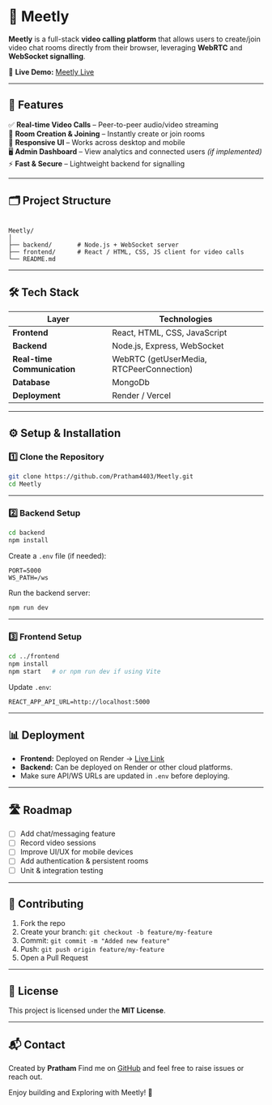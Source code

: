 # 🎥 Meetly

**Meetly** is a full-stack **video calling platform** that allows users to create/join video chat rooms directly from their browser, leveraging **WebRTC** and **WebSocket signalling**.

🔗 **Live Demo:** [Meetly Live](https://meetly-frontend-z8ki.onrender.com/)

---

## 🚀 Features

✅ **Real-time Video Calls** – Peer-to-peer audio/video streaming  
🔗 **Room Creation & Joining** – Instantly create or join rooms  
📱 **Responsive UI** – Works across desktop and mobile  
🖥️ **Admin Dashboard** – View analytics and connected users *(if implemented)*  
⚡ **Fast & Secure** – Lightweight backend for signalling  

---

## 🗂️ Project Structure

```

Meetly/
│
├── backend/       # Node.js + WebSocket server
├── frontend/      # React / HTML, CSS, JS client for video calls
└── README.md

````

---

## 🛠️ Tech Stack

| Layer | Technologies |
|-------|---------------|
| **Frontend** | React, HTML, CSS, JavaScript |
| **Backend** | Node.js, Express, WebSocket |
| **Real-time Communication** | WebRTC (getUserMedia, RTCPeerConnection) |
| **Database** | MongoDb |
| **Deployment** | Render / Vercel |

---

## ⚙️ Setup & Installation

### 1️⃣ Clone the Repository

```bash
git clone https://github.com/Pratham4403/Meetly.git
cd Meetly
````

---

### 2️⃣ Backend Setup

```bash
cd backend
npm install
```

Create a `.env` file (if needed):

```env
PORT=5000
WS_PATH=/ws
```

Run the backend server:

```bash
npm run dev
```

---

### 3️⃣ Frontend Setup

```bash
cd ../frontend
npm install
npm start   # or npm run dev if using Vite
```

Update `.env`:

```env
REACT_APP_API_URL=http://localhost:5000
```

---

## 📊 Deployment

* **Frontend:** Deployed on Render → [Live Link](https://meetly-frontend-z8ki.onrender.com)
* **Backend:** Can be deployed on Render or other cloud platforms.
* Make sure API/WS URLs are updated in `.env` before deploying.

---

## 🛣️ Roadmap

* [ ] Add chat/messaging feature
* [ ] Record video sessions
* [ ] Improve UI/UX for mobile devices
* [ ] Add authentication & persistent rooms
* [ ] Unit & integration testing

---

## 🤝 Contributing

1. Fork the repo
2. Create your branch: `git checkout -b feature/my-feature`
3. Commit: `git commit -m "Added new feature"`
4. Push: `git push origin feature/my-feature`
5. Open a Pull Request

---

## 📜 License

This project is licensed under the **MIT License**.

---

## 📬 Contact

Created by **Pratham**
Find me on [GitHub](https://github.com/Pratham4403) and feel free to raise issues or reach out.

Enjoy building and Exploring with Meetly! 🎥
